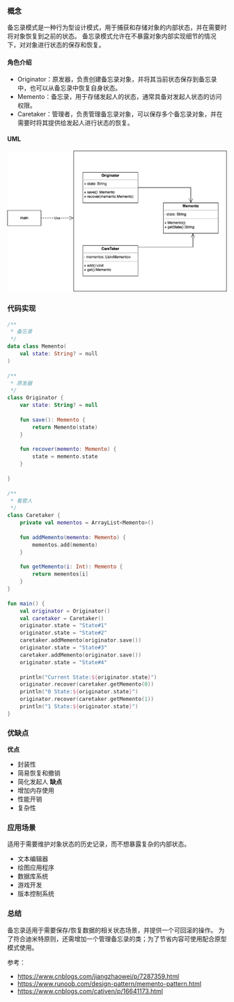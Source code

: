 ### 概念

备忘录模式是一种行为型设计模式，用于捕获和存储对象的内部状态，并在需要时将对象恢复到之前的状态。
备忘录模式允许在不暴露对象内部实现细节的情况下，对对象进行状态的保存和恢复。

#### 角色介绍

- Originator：原发器，负责创建备忘录对象，并将其当前状态保存到备忘录中，也可以从备忘录中恢复自身状态。
- Memento：备忘录，用于存储发起人的状态，通常具备对发起人状态的访问权限。
- Caretaker：管理者，负责管理备忘录对象，可以保存多个备忘录对象，并在需要时将其提供给发起人进行状态的恢复。

#### UML

![备忘录](./img/memento.png)

### 代码实现

```kt
/**
 * 备忘录
 */
data class Memento(
    val state: String? = null
)

/**
 * 原发器
 */
class Originator {
    var state: String? = null

    fun save(): Memento {
        return Memento(state)
    }

    fun recover(memento: Memento) {
        state = memento.state
    }

}

/**
 * 看管人
 */
class Caretaker {
    private val mementos = ArrayList<Memento>()

    fun addMemento(memento: Memento) {
        mementos.add(memento)
    }

    fun getMemento(i: Int): Memento {
        return mementos[i]
    }
}

fun main() {
    val originator = Originator()
    val caretaker = Caretaker()
    originator.state = "State#1"
    originator.state = "State#2"
    caretaker.addMemento(originator.save())
    originator.state = "State#3"
    caretaker.addMemento(originator.save())
    originator.state = "State#4"

    println("Current State:${originator.state}")
    originator.recover(caretaker.getMemento(0))
    println("0 State:${originator.state}")
    originator.recover(caretaker.getMemento(1))
    println("1 State:${originator.state}")
}
```

### 优缺点

**优点**
- 封装性
- 简易恢复和撤销
- 简化发起人
**缺点**
- 增加内存使用
- 性能开销
- 复杂性
### 应用场景

适用于需要维护对象状态的历史记录，而不想暴露复杂的内部状态。 
- 文本编辑器
- 绘图应用程序
- 数据库系统
- 游戏开发
- 版本控制系统

### 总结

备忘录适用于需要保存/恢复数据的相关状态场景，并提供一个可回滚的操作。
为了符合迪米特原则，还需增加一个管理备忘录的类；为了节省内容可使用配合原型模式使用。

参考：

- https://www.cnblogs.com/jiangzhaowei/p/7287359.html
- https://www.runoob.com/design-pattern/memento-pattern.html
- https://www.cnblogs.com/cativen/p/16641173.html
